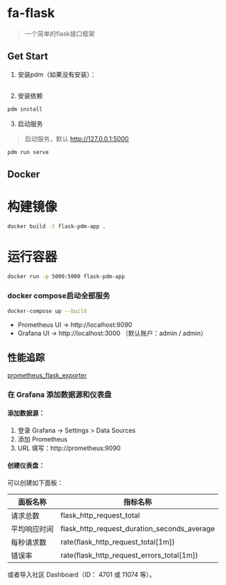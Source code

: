# fa-flask
> 一个简单的flask接口框架

## Get Start
1. 安装pdm（如果没有安装）：
```bash
```

2. 安装依赖
```bash
pdm install
```

3. 启动服务
> 启动服务，默认 http://127.0.0.1:5000
```bash
pdm run serve
```

## Docker
# 构建镜像
```bash
docker build -t flask-pdm-app .
```

# 运行容器
```bash
docker run -p 5000:5000 flask-pdm-app
```

### docker compose启动全部服务
```bash
docker-compose up --build
```

- Prometheus UI → http://localhost:9090
- Grafana UI → http://localhost:3000 （默认账户：admin / admin）

## 性能追踪
[prometheus_flask_exporter](https://github.com/rycus86/prometheus_flask_exporter)

### 在 Grafana 添加数据源和仪表盘
#### 添加数据源：
1. 登录 Grafana → Settings > Data Sources
2. 添加 Prometheus
3. URL 填写：http://prometheus:9090

#### 创建仪表盘：
可以创建如下面板：

| 面板名称   | 指标名称                                        |
|--------|---------------------------------------------|
| 请求总数   | flask_http_request_total                    |
| 平均响应时间 | flask_http_request_duration_seconds_average |
| 每秒请求数  | rate(flask_http_request_total[1m])          |
| 错误率    | rate(flask_http_request_errors_total[1m])   |

或者导入社区 Dashboard（ID： 4701 或 11074 等）。
